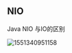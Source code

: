 

## NIO



Java NIO 与IO的区别

![1551340951158](C:\Users\Caesar\AppData\Roaming\Typora\typora-user-images\1551340951158.png)
